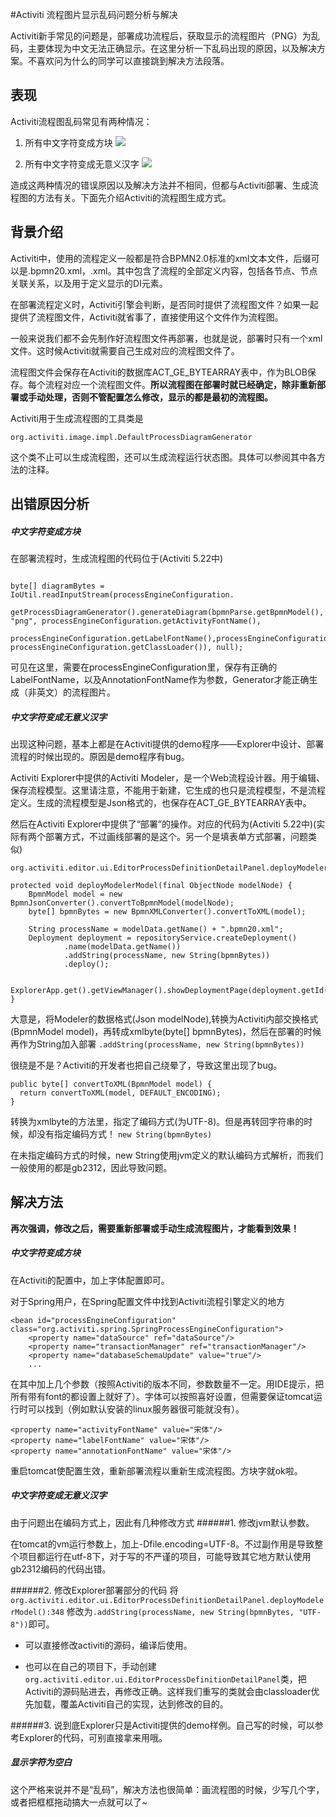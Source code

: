 #Activiti 流程图片显示乱码问题分析与解决


Activiti新手常见的问题是，部署成功流程后，获取显示的流程图片（PNG）为乱码，主要体现为中文无法正确显示。在这里分析一下乱码出现的原因，以及解决方案。不喜欢问为什么的同学可以直接跳到解决方法段落。


## 表现

Activiti流程图乱码常见有两种情况：

1. 所有中文字符变成方块
![](http://upload-images.jianshu.io/upload_images/4770110-6e2cda534300a7ad.png?imageMogr2/auto-orient/strip%7CimageView2/2/w/1240)

1. 所有中文字符变成无意义汉字
![](http://upload-images.jianshu.io/upload_images/4770110-a3f85b063efed71b.png?imageMogr2/auto-orient/strip%7CimageView2/2/w/1240)
 
造成这两种情况的错误原因以及解决方法并不相同，但都与Activiti部署、生成流程图的方法有关。下面先介绍Activiti的流程图生成方式。

## 背景介绍

Activiti中，使用的流程定义一般都是符合BPMN2.0标准的xml文本文件，后缀可以是.bpmn20.xml，.xml。其中包含了流程的全部定义内容，包括各节点、节点关联关系，以及用于定义显示的DI元素。

在部署流程定义时，Activiti引擎会判断，是否同时提供了流程图文件？如果一起提供了流程图文件，Activiti就省事了，直接使用这个文件作为流程图。

一般来说我们都不会先制作好流程图文件再部署，也就是说，部署时只有一个xml文件。这时候Activiti就需要自己生成对应的流程图文件了。

流程图文件会保存在Activiti的数据库ACT_GE_BYTEARRAY表中，作为BLOB保存。每个流程对应一个流程图文件。**所以流程图在部署时就已经确定，除非重新部署或手动处理，否则不管配置怎么修改，显示的都是最初的流程图。**

Activiti用于生成流程图的工具类是
```
org.activiti.image.impl.DefaultProcessDiagramGenerator
```

这个类不止可以生成流程图，还可以生成流程运行状态图。具体可以参阅其中各方法的注释。

## 出错原因分析
##### 中文字符变成方块

在部署流程时，生成流程图的代码位于(Activiti 5.22中)
```org.activiti.engine.impl.bpmn.deployer.BpmnDeployer.deploy():154

byte[] diagramBytes = IoUtil.readInputStream(processEngineConfiguration.
                    getProcessDiagramGenerator().generateDiagram(bpmnParse.getBpmnModel(), "png", processEngineConfiguration.getActivityFontName(),
                        processEngineConfiguration.getLabelFontName(),processEngineConfiguration.getAnnotationFontName(), processEngineConfiguration.getClassLoader()), null);
```

可见在这里，需要在processEngineConfiguration里，保存有正确的LabelFontName，以及AnnotationFontName作为参数，Generator才能正确生成（非英文）的流程图片。

##### 中文字符变成无意义汉字

出现这种问题，基本上都是在Activiti提供的demo程序——Explorer中设计、部署流程的时候出现的。原因是demo程序有bug。

Activiti Explorer中提供的Activiti Modeler，是一个Web流程设计器。用于编辑、保存流程模型。这里请注意，不能用于新建，它生成的也只是流程模型，不是流程定义。生成的流程模型是Json格式的，也保存在ACT_GE_BYTEARRAY表中。

然后在Activiti Explorer中提供了“部署”的操作。对应的代码为(Activiti 5.22中)(实际有两个部署方式，不过画线部署的是这个。另一个是填表单方式部署，问题类似)
```
org.activiti.editor.ui.EditorProcessDefinitionDetailPanel.deployModelerModel()

protected void deployModelerModel(final ObjectNode modelNode) {
    BpmnModel model = new BpmnJsonConverter().convertToBpmnModel(modelNode);
    byte[] bpmnBytes = new BpmnXMLConverter().convertToXML(model);
    
    String processName = modelData.getName() + ".bpmn20.xml";
    Deployment deployment = repositoryService.createDeployment()
            .name(modelData.getName())
            .addString(processName, new String(bpmnBytes))
            .deploy();
    
    ExplorerApp.get().getViewManager().showDeploymentPage(deployment.getId());
}
```
大意是，将Modeler的数据格式(Json modelNode),转换为Activiti内部交换格式(BpmnModel model)，再转成xmlbyte(byte[] bpmnBytes)，然后在部署的时候再作为String加入部署
`.addString(processName, new String(bpmnBytes))`

很绕是不是？Activiti的开发者也把自己绕晕了，导致这里出现了bug。

```
public byte[] convertToXML(BpmnModel model) {
  return convertToXML(model, DEFAULT_ENCODING);
}
```
转换为xmlbyte的方法里，指定了编码方式(为UTF-8)。但是再转回字符串的时候，却没有指定编码方式！ 
`new String(bpmnBytes)`

在未指定编码方式的时候，new String使用jvm定义的默认编码方式解析，而我们一般使用的都是gb2312，因此导致问题。


## 解决方法

**再次强调，修改之后，需要重新部署或手动生成流程图片，才能看到效果！**

##### 中文字符变成方块
在Activiti的配置中，加上字体配置即可。

对于Spring用户，在Spring配置文件中找到Activiti流程引擎定义的地方
```
<bean id="processEngineConfiguration" class="org.activiti.spring.SpringProcessEngineConfiguration">
    <property name="dataSource" ref="dataSource"/>
    <property name="transactionManager" ref="transactionManager"/>
    <property name="databaseSchemaUpdate" value="true"/>
    ...
```
在其中加上几个参数（按照Activiti的版本不同，参数数量不一定。用IDE提示，把所有带有font的都设置上就好了）。字体可以按照喜好设置，但需要保证tomcat运行时可以找到（例如默认安装的linux服务器很可能就没有）。
```
<property name="activityFontName" value="宋体"/>
<property name="labelFontName" value="宋体"/>
<property name="annotationFontName" value="宋体"/>

```
重启tomcat使配置生效，重新部署流程以重新生成流程图。方块字就ok啦。


##### 中文字符变成无意义汉字

由于问题出在编码方式上，因此有几种修改方式
######1. 修改jvm默认参数。

在tomcat的vm运行参数上，加上-Dfile.encoding=UTF-8。不过副作用是导致整个项目都运行在utf-8下，对于写的不严谨的项目，可能导致其它地方默认使用gb2312编码的代码出错。

######2. 修改Explorer部署部分的代码
将`org.activiti.editor.ui.EditorProcessDefinitionDetailPanel.deployModelerModel():348`
修改为`.addString(processName, new String(bpmnBytes, "UTF-8"))`即可。

- 可以直接修改activiti的源码，编译后使用。

- 也可以在自己的项目下，手动创建`org.activiti.editor.ui.EditorProcessDefinitionDetailPanel`类，把Activiti的源码贴进去，再修改正确。这样我们重写的类就会由classloader优先加载，覆盖Activiti自己的实现，达到修改的目的。

######3. 说到底Explorer只是Activiti提供的demo样例。自己写的时候，可以参考Explorer的代码，可别直接拿来用哦。

##### 显示字符为空白

这个严格来说并不是“乱码”，解决方法也很简单：画流程图的时候，少写几个字，或者把框框拖动搞大一点就可以了~